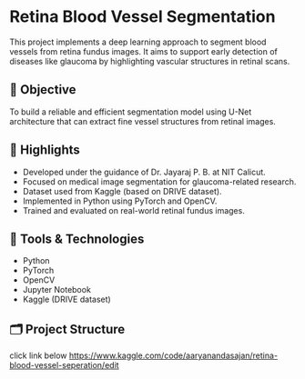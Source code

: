 # Retina Blood Vessel Segmentation

This project implements a deep learning approach to segment blood vessels from retina fundus images. It aims to support early detection of diseases like glaucoma by highlighting vascular structures in retinal scans.

## 🧠 Objective

To build a reliable and efficient segmentation model using U-Net architecture that can extract fine vessel structures from retinal images.

## 📌 Highlights

- Developed under the guidance of Dr. Jayaraj P. B. at NIT Calicut.
- Focused on medical image segmentation for glaucoma-related research.
- Dataset used from Kaggle (based on DRIVE dataset).
- Implemented in Python using PyTorch and OpenCV.
- Trained and evaluated on real-world retinal fundus images.

## 🧰 Tools & Technologies

- Python  
- PyTorch  
- OpenCV  
- Jupyter Notebook  
- Kaggle (DRIVE dataset)  

## 🗂️ Project Structure
click link below
https://www.kaggle.com/code/aaryanandasajan/retina-blood-vessel-seperation/edit


